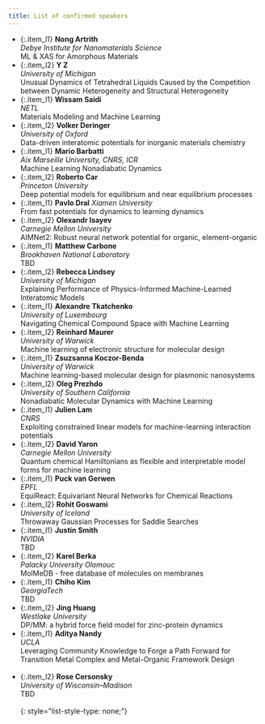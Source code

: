 ```yaml
---
title: List of confirmed speakers
---
```


<style type="text/css">
  .custom-list-style-type {
    list-style-type: square;
  }
  .item_l1 {
    font-size: 0.7em; 
    line-height: 160%; 
    border-radius: 0px; 
    padding: 10px;
    background-color: #6cc58d4d;
    margin-bottom: 0px;
    text-align: justify;
  }

  .item_l2 {
    font-size: 0.7em; 
    line-height: 160%; 
    border-radius: 0px; 
    padding: 10px;
    background-color: #e8e8e8;
    margin-bottom: 0px;
  }

</style>

- {:.item_l1} **Nong Artrith**  
   *Debye Institute for Nanomaterials Science*  
   ML & XAS for Amorphous Materials
   <br> 
- {:.item_l2} **Y	Z**  
   *University of Michigan*  
   Unusual Dynamics of Tetrahedral Liquids Caused by the Competition between Dynamic Heterogeneity and Structural Heterogeneity
   <br>    
- {:.item_l1} **Wissam Saidi**  
   *NETL*  
   Materials Modeling and Machine Learning
   <br>
- {:.item_l2} **Volker Deringer**      
   *University of Oxford*     
   Data-driven interatomic potentials for inorganic materials chemistry
   <br>
- {:.item_l1} **Mario Barbatti**    
   *Aix Marseille University, CNRS, ICR*     
   Machine Learning Nonadiabatic Dynamics
   <br>
- {:.item_l2} **Roberto Car**   
  *Princeton University*  
   Deep potential models for equilibrium and near equilibrium processes
   <br>
- {:.item_l1} **Pavlo Dral** 
   *Xiamen University*     
   From fast potentials for dynamics to learning dynamics
   <br> 
- {:.item_l2} **Olexandr Isayev**   
   *Carnegie Mellon University*  
   AIMNet2: Robust neural network potential for organic, element-organic
   <br>
- {:.item_l1} **Matthew Carbone**   
   *Brookhaven National Laboratory*    
   TBD
   <br>
- {:.item_l2} **Rebecca Lindsey**   
    *University of Michigan*   
    Explaining Performance of Physics-Informed Machine-Learned Interatomic Models
    <br>
- {:.item_l1} **Alexandre Tkatchenko**   
    *University of Luxembourg*  
    Navigating Chemical Compound Space with Machine Learning
    <br>
- {:.item_l2} **Reinhard Maurer**   
    *University of Warwick*     
    Machine learning of electronic structure for molecular design
    <br>
- {:.item_l1} **Zsuzsanna Koczor-Benda**    
    *University of Warwick*    
    Machine learning-based molecular design for plasmonic nanosystems
    <br>
- {:.item_l2} **Oleg Prezhdo**    
    *University of Southern California*  
    Nonadiabatic Molecular Dynamics with Machine Learning
    <br>
- {:.item_l1} **Julien Lam**   
    *CNRS*      
    Exploiting constrained linear models for machine-learning interaction potentials
    <br>
- {:.item_l2} **David Yaron**    
    *Carnegie Mellon University*    
    Quantum chemical Hamiltonians as flexible and interpretable model forms for machine learning
    <br>
- {:.item_l1} **Puck van Gerwen**   
    *EPFL*  
    EquiReact: Equivariant Neural Networks for Chemical Reactions
    <br>
- {:.item_l2} **Rohit Goswami**    
    *University of Iceland*   
    Throwaway Gaussian Processes for Saddle Searches
    <br>
- {:.item_l1} **Justin Smith**   
    *NVIDIA*      
    TBD
    <br>
- {:.item_l2} **Karel Berka**    
    *Palacky University Olomouc*      
    MolMeDB - free database of molecules on membranes
- {:.item_l1} **Chiho Kim**    
    *GeorgiaTech*      
    TBD
    <br>
- {:.item_l2} **Jing Huang**    
    *Westlake University*      
    DP/MM: a hybrid force field model for zinc-protein dynamics
    <br>
- {:.item_l1} **Aditya Nandy**    
    *UCLA*      
    Leveraging Community Knowledge to Forge a Path Forward for Transition Metal Complex and Metal-Organic Framework Design    
    <br>
- {:.item_l2} **Rose Cersonsky**    
    *University of Wisconsin–Madison*      
    TBD    
    <br>
{: style="list-style-type: none;"}



